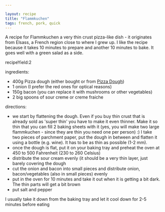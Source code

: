 ```yaml
---

layout: recipe
title: "Flammkuchen"
tags: french, pork, quick
---
```


A recipe for Flammkuchen a very thin crust pizza-like dish - it originates from Elsass, a French region close to where I grew up.
I like the recipe because it takes 10 minutes to prepare and another 10 minutes to bake. It goes well with a green salad as a side.

recipeYield:2

ingredients:
- 400g Pizza dough (either bought or from [Pizza Dough](/recipes/pizza-dough))
- 1 onion (I prefer the red ones for optical reasons)
- 150g bacon (you can replace it with mushrooms or other vegetables)
- 2 big spoons of sour creme or creme fraiche

directions:
- we start by flattening the dough. Even if you buy thin crust that is already sold as 'super thin' you have to make it even thinner. Make it so thin that you can fill 2 baking sheets with it (yes, you will make two large flammkuchen - since they are thin you need one per person) :)  I take two pieces of  parchment paper, put the dough in between and flatten it using a bottle (e.g. wine). It has to be as thin as possible (1-2 mm).
- once the dough is flat, put it on your baking tray and preheat the oven at 450 to 500 Fahrenheit (230 to 260 Celsius)
- distribute the sour cream evenly (it should be a very thin layer, just barely covering the dough
- cut the onion and bacon into small pieces and distribute onion, bacon/vegetables (also in small pieces) evenly
- put in the oven for 10 minutes and take it out when it is getting a bit dark. The thin parts will get a bit brown
- put salt and pepper

I usually take it down from the baking tray and let it cool down for 2-5 minutes before eating
